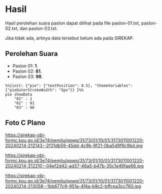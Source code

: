 # Hasil

Hasil perolehan suara paslon dapat dilihat pada file paslon-01.txt, paslon-02.txt, dan paslon-03.txt.

Jika tidak ada, artinya data tersebut belum ada pada SIREKAP.

## Perolehan Suara

 * Paslon 01: **1**.
 * Paslon 02: **81**.
 * Paslon 03: **98**.

```mermaid
%%{init: {"pie": {"textPosition": 0.5}, "themeVariables": {"pieOuterStrokeWidth": "5px"}} }%%
pie showData
    "01" : 1
    "02" : 81
    "03" : 98
```
## Foto C Plano

https://sirekap-obj-formc.kpu.go.id/3e74/pemilu/ppwp/31/73/01/10/01/3173011001220-20240214-212143--2f31db59-45dd-4c9b-9f21-0ba5d9f9c9bd.jpg

https://sirekap-obj-formc.kpu.go.id/3e74/pemilu/ppwp/31/73/01/10/01/3173011001220-20240214-212210--04ef2d42-ad37-46a5-b47b-35c1e46fae66.jpg

https://sirekap-obj-formc.kpu.go.id/3e74/pemilu/ppwp/31/73/01/10/01/3173011001220-20240214-213058--1bb677c9-951a-4f4a-b9c2-bffcea3cc760.jpg
